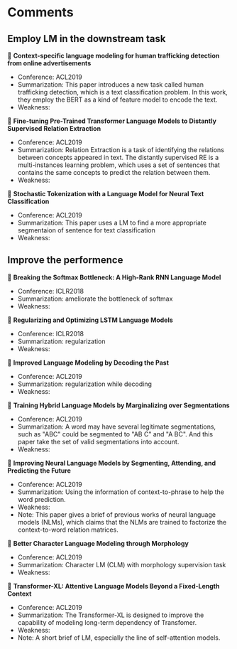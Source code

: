 # Comments

## Employ LM in the downstream task

&#x1F4D8; **Context-specific language modeling for human trafficking detection from online advertisements**

+ Conference: ACL2019
+ Summarization: This paper introduces a new task called human trafficking detection, which is a text classification problem. In this work, they employ the BERT as a kind of feature model to encode the text.
+ Weakness: 


&#x1F4D8; **Fine-tuning Pre-Trained Transformer Language Models to Distantly Supervised Relation Extraction**

+ Conference: ACL2019
+ Summarization: Relation Extraction is a task of identifying the relations between concepts appeared in text. The distantly supervised RE is a multi-instances learning problem, which uses a set of sentences that contains the same concepts to predict the relation between them.
+ Weakness:

&#x1F4D8; **Stochastic Tokenization with a Language Model for Neural Text Classification**

+ Conference: ACL2019
+ Summarization: This paper uses a LM to find a more appropriate segmentaion of sentence for text classification
+ Weakness:

## Improve the performence

&#x1F4D8; **Breaking the Softmax Bottleneck: A High-Rank RNN Language Model**

+ Conference: ICLR2018
+ Summarization: ameliorate the bottleneck of softmax
+ Weakness:

&#x1F4D8; **Regularizing and Optimizing LSTM Language Models**

+ Conference: ICLR2018
+ Summarization: regularization
+ Weakness:

&#x1F4D8; **Improved Language Modeling by Decoding the Past**

+ Conference: ACL2019
+ Summarization: regularization while decoding
+ Weakness:

&#x1F4D8; **Training Hybrid Language Models by Marginalizing over Segmentations**

+ Conference: ACL2019
+ Summarization: A word may have several legitimate segmentations, such as "ABC" could be segmented to "AB C" and "A BC". And this paper take the set of valid segmentations into account.
+ Weakness:

&#x1F4D8; **Improving Neural Language Models by Segmenting, Attending, and Predicting the Future**

+ Conference: ACL2019
+ Summarization: Using the information of context-to-phrase to help the word prediction.
+ Weakness:
+ Note: This paper gives a brief of previous works of neural language models (NLMs), which claims that the NLMs are trained to factorize the context-to-word relation matrices.


&#x1F4D8; **Better Character Language Modeling through Morphology**

+ Conference: ACL2019
+ Summarization: Character LM (CLM) with morphology supervision task
+ Weakness:

&#x1F4D8; **Transformer-XL: Attentive Language Models Beyond a Fixed-Length Context**

+ Conference: ACL2019
+ Summarization: The Transformer-XL is designed to improve the capability of modeling long-term dependency of Transfomer.
+ Weakness:
+ Note: A short brief of LM, especially the line of self-attention models.


